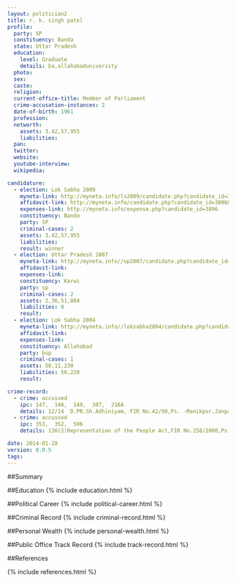 ```yaml
---
layout: politician2
title: r. k. singh patel
profile: 
  party: SP
  constituency: Banda
  state: Uttar Pradesh
  education: 
    level: Graduate
    details: ba,allahabaduniversity
  photo: 
  sex: 
  caste: 
  religion: 
  current-office-title: Member of Parliament
  crime-accusation-instances: 2
  date-of-birth: 1961
  profession: 
  networth: 
    assets: 3,42,57,955
    liabilities: 
  pan: 
  twitter: 
  website: 
  youtube-interview: 
  wikipedia: 

candidature: 
  - election: Lok Sabha 2009
    myneta-link: http://myneta.info/ls2009/candidate.php?candidate_id=3896
    affidavit-link: http://myneta.info/candidate.php?candidate_id=3896&scan=original
    expenses-link: http://myneta.info/expense.php?candidate_id=3896
    constituency: Banda 
    party: SP
    criminal-cases: 2
    assets: 3,42,57,955
    liabilities: 
    result: winner 
  - election: Uttar Pradesh 2007
    myneta-link: http://myneta.info//up2007/candidate.php?candidate_id=592
    affidavit-link: 
    expenses-link: 
    constituency: Karwi 
    party: sp
    criminal-cases: 2
    assets: 2,36,51,804
    liabilities: 0
    result:  
  - election: Lok Sabha 2004
    myneta-link: http://myneta.info//loksabha2004/candidate.php?candidate_id=3935
    affidavit-link: 
    expenses-link: 
    constituency: Allahabad 
    party: bsp
    criminal-cases: 1
    assets: 58,11,230
    liabilities: 56,228
    result:  

crime-record: 
  - crime: accussed
    ipc: 147,  148,  149,  307,  216A
    details: 12/14  D.PR.Sh.Adhiniyam, FIR No.42/98,Ps. -Manikpur,Janpad-Chitrakut,State-Uttar Pradesh,Date-10.01.2000 
  - crime: accussed
    ipc: 353,  352,  506
    details: 136(2)Representation of the People Act,FIR No.258/2000,Ps.-Karwi,Janpad-Chitrakoot,Date-21.03.2001,Case No.522/IX-2001, ( Aquated Case -147, 427, 506	 FIR No.978/05,Thana-Karwi,Janpad-Chitrakoot,Case No.522/IX-96,Date-03.06.2002) 

date: 2014-01-28
version: 0.0.5
tags: 
---
```

##Summary


##Education
{% include education.html %}


##Political Career
{% include political-career.html %}


##Criminal Record
{% include criminal-record.html %}


##Personal Wealth
{% include personal-wealth.html %}


##Public Office Track Record
{% include track-record.html %}


##References


{% include references.html %}